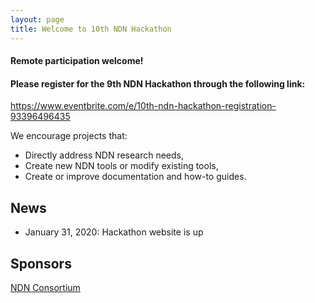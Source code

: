 ```yaml
---
layout: page
title: Welcome to 10th NDN Hackathon
---
```


#### **Remote participation welcome!**

#### **Please register for the 9th NDN Hackathon through the following link:**

<https://www.eventbrite.com/e/10th-ndn-hackathon-registration-93396496435>

We encourage projects that:

 - Directly address NDN research needs,
 - Create new NDN tools or modify existing tools,
 - Create or improve documentation and how-to guides.

## News

- January 31, 2020: Hackathon website is up

## Sponsors

[NDN Consortium](https://named-data.net/consortium/)
